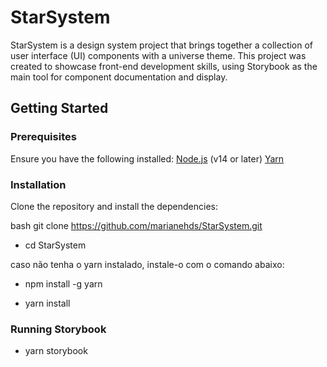 # StarSystem

StarSystem is a design system project that brings together a collection of user interface (UI) components with a universe theme. This project was created to showcase front-end development skills, using Storybook as the main tool for component documentation and display.

## Getting Started

### Prerequisites

Ensure you have the following installed:
[Node.js](https://nodejs.org/) (v14 or later)
[Yarn](https://yarnpkg.com/)

### Installation

Clone the repository and install the dependencies:

bash
git clone https://github.com/marianehds/StarSystem.git

- cd StarSystem

caso não tenha o yarn instalado, instale-o com o comando abaixo:
- npm install -g yarn

- yarn install

### Running Storybook

- yarn storybook
